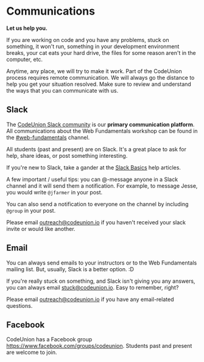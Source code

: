 # Communications

**Let us help you.**

If you are working on code and you have any problems, stuck on something, it won't run, something in your development environment breaks, your cat eats your hard drive, the files for some reason aren't in the computer, etc.

Anytime, any place, we will try to make it work. Part of the CodeUnion process requires remote communication. We will always go the distance to help you get your situation resolved. Make sure to review and understand the ways that you can communicate with us.

## Slack

The [CodeUnion Slack community][slack-cu] is our **primary communication platform**. All communications about the Web Fundamentals workshop can be found in the [#web-fundamentals][slack-web-fun-channel] channel.

All students (past and present) are on Slack. It's a great place to ask for help, share ideas, or post something interesting.

If you're new to Slack, take a gander at the [Slack Basics][slack-basics-help] help articles.

A few important / useful tips: you can @-message anyone in a Slack channel and it will send them a notification. For example, to message Jesse, you would write `@jfarmer` in your post.

You can also send a notification to everyone on the channel by including `@group` in your post.

Please email outreach@codeunion.io if you haven't received your slack invite or would like another.

## Email

You can always send emails to your instructors or to the Web Fundamentals mailing list. But, usually, Slack is a better option. :D

If you're really stuck on something, and Slack isn't giving you any answers, you can always email stuck@codeunion.io. Easy to remember, right?

Please email outreach@codeunion.io if you have any email-related questions.

## Facebook

CodeUnion has a Facebook group https://www.facebook.com/groups/codeunion. Students past and present are welcome to join.

[slack-cu]:https://codeunion.slack.com/
[slack-web-fun-channel]:https://codeunion.slack.com/messages/web-fundamentals/
[slack-basics-help]:https://slack.zendesk.com/hc/en-us/sections/200327667-Slack-Basics
[facebook]:https://www.facebook.com/groups/codeunion
